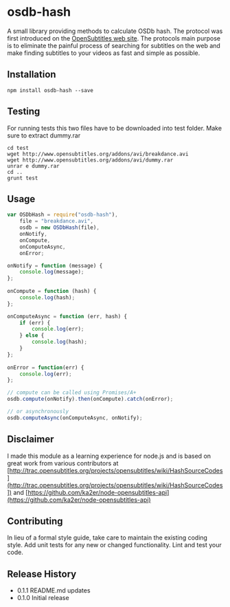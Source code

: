 osdb-hash
=========

A small library providing methods to calculate OSDb hash. The protocol was first introduced on the ​[OpenSubtitles web site](http://www.opensubtitles.org). 
The protocols main purpose is to eliminate the painful process of searching for subtitles on the web and make finding subtitles to your videos as fast and simple as possible.

## Installation

```shell
npm install osdb-hash --save
```

## Testing

For running tests this two files have to be downloaded into test folder. Make sure to extract dummy.rar

```shell
cd test
wget http://www.opensubtitles.org/addons/avi/breakdance.avi
wget http://www.opensubtitles.org/addons/avi/dummy.rar
unrar e dummy.rar
cd ..
grunt test
```

## Usage

```javascript
var OSDbHash = require("osdb-hash"),
	file = "breakdance.avi",
  	osdb = new OSDbHash(file),
  	onNotify,
  	onCompute,
  	onComputeAsync,
  	onError;

onNotify = function (message) {
  	console.log(message);
};
  
onCompute = function (hash) {
  	console.log(hash);
};

onComputeAsync = function (err, hash) {
  	if (err) {
  		console.log(err);
  	} else {
  		console.log(hash);
  	}
};
  
onError = function(err) {
  	console.log(err);
};

// compute can be called using Promises/A+ 
osdb.compute(onNotify).then(onCompute).catch(onError);

// or asynchronously 
osdb.computeAsync(onComputeAsync, onNotify);
```

## Disclaimer

I made this module as a learning experience for node.js and is based on great work from various 
contributors at [http://trac.opensubtitles.org/projects/opensubtitles/wiki/HashSourceCodes](http://trac.opensubtitles.org/projects/opensubtitles/wiki/HashSourceCodes])
and [https://github.com/ka2er/node-opensubtitles-api](https://github.com/ka2er/node-opensubtitles-api)

## Contributing

In lieu of a formal style guide, take care to maintain the existing coding style.
Add unit tests for any new or changed functionality. Lint and test your code.

## Release History

* 0.1.1 README.md updates
* 0.1.0 Initial release
